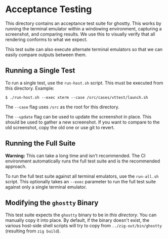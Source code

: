 # Acceptance Testing

This directory contains an acceptance test suite for ghostty. This works
by running the terminal emulator within a windowing environment, capturing a
screenshot, and comparing results. We use this to visually verify that
all rendering conforms to what we expect.

This test suite can also execute alternate terminal emulators so that we
can easily compare outputs between them.

## Running a Single Test

To run a single test, use the `run-host.sh` script. This must be executed
from this directory. Example:

```shell-session
$ ./run-host.sh --exec xterm --case /src/cases/vttest/launch.sh
```

The `--case` flag uses `/src` as the root for this directory.

The `--update` flag can be used to update the screenshot in place. This
should be used to gather a new screenshot. If you want to compare to the old
screenshot, copy the old one or use git to revert.

## Running the Full Suite

**Warning:** This can take a long time and isn't recommended. The CI
environment automatically runs the full test suite and is the recommended
approach.

To run the full test suite against all terminal emulators, use the
`run-all.sh` script. This optionally takes an `--exec` parameter to run
the full test suite against only a single terminal emulator.

## Modifying the `ghostty` Binary

This test suite expects the `ghostty` binary to be in _this directory_.
You can manually copy it into place. By default, if the binary doesn't exist,
the various host-side shell scripts will try to copy from
`../zig-out/bin/ghostty` (resulting from `zig build`).
